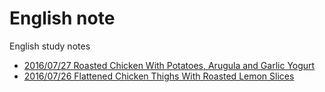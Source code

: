 # English note

English study notes

* [2016/07/27 Roasted Chicken With Potatoes, Arugula and Garlic Yogurt](20160727.md)
* [2016/07/26 Flattened Chicken Thighs With Roasted Lemon Slices](20160726.md)
